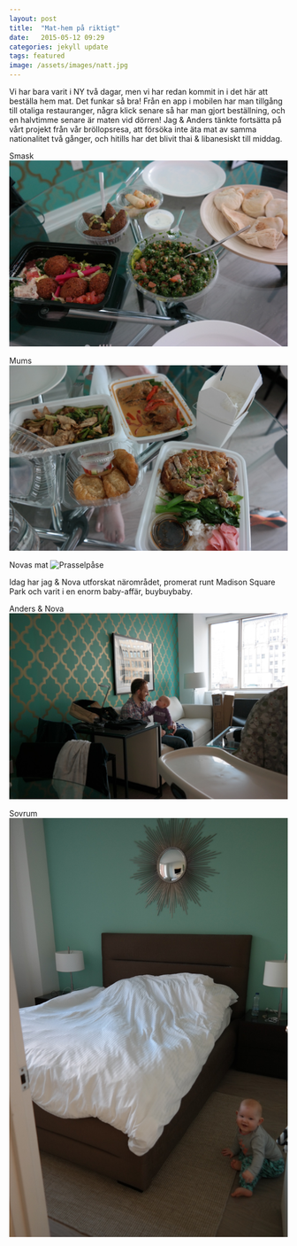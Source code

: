 ```yaml
---
layout: post
title:  "Mat-hem på riktigt"
date:   2015-05-12 09:29
categories: jekyll update
tags: featured
image: /assets/images/natt.jpg
---
```

Vi har bara varit i NY två dagar, men vi har redan kommit in i det här att beställa hem mat. Det funkar så bra! Från en app i mobilen har man tillgång till otaliga restauranger, några klick senare så har man gjort beställning, och en halvtimme senare är maten vid dörren! Jag & Anders tänkte fortsätta på vårt projekt från vår bröllopsresa, att försöka inte äta mat av samma nationalitet två gånger, och hitills har det blivit thai & libanesiskt till middag. 

Smask
![Libanesiskt!](/assets/images/libanesiskt.jpg "")

Mums
![Thai](/assets/images/thai.jpg "")

Novas mat
![Prasselpåse](/assets/images/novapåse.jpg "Prassel-påse")

Idag har jag & Nova utforskat närområdet, promerat runt Madison Square Park och varit i en enorm baby-affär, buybuybaby. 

Anders & Nova
![Anders & Nova](/assets/images/andersnovasoffa.jpg "Lek")

Sovrum
![](/assets/images/sovrum.jpg "")


